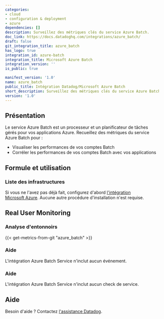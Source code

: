 ```yaml
---
categories:
- cloud
- configuration & deployment
- azure
dependencies: []
description: Surveillez des métriques clés du service Azure Batch.
doc_link: https://docs.datadoghq.com/integrations/azure_batch/
draft: false
git_integration_title: azure_batch
has_logo: true
integration_id: azure-batch
integration_title: Microsoft Azure Batch
integration_version: ''
is_public: true

manifest_version: '1.0'
name: azure_batch
public_title: Intégration Datadog/Microsoft Azure Batch
short_description: Surveillez des métriques clés du service Azure Batch.
version: '1.0'
---
```


<!--  SOURCED FROM https://github.com/DataDog/dogweb -->
## Présentation

Le service Azure Batch est un processeur et un planificateur de tâches gérés pour vos applications Azure. Recueillez des métriques du service Azure Batch pour :

- Visualiser les performances de vos comptes Batch
- Corréler les performances de vos comptes Batch avec vos applications

## Formule et utilisation

### Liste des infrastructures

Si vous ne l'avez pas déjà fait, configurez d'abord [l'intégration Microsoft Azure][1]. Aucune autre procédure d'installation n'est requise.

## Real User Monitoring

### Analyse d'entonnoirs
{{< get-metrics-from-git "azure_batch" >}}


### Aide

L'intégration Azure Batch Service n'inclut aucun événement.

### Aide

L'intégration Azure Batch Service n'inclut aucun check de service.

## Aide

Besoin d'aide ? Contactez [l'assistance Datadog][3].

[1]: https://docs.datadoghq.com/fr/integrations/azure/
[2]: https://github.com/DataDog/dogweb/blob/prod/integration/azure_batch/azure_batch_metadata.csv
[3]: https://docs.datadoghq.com/fr/help/
